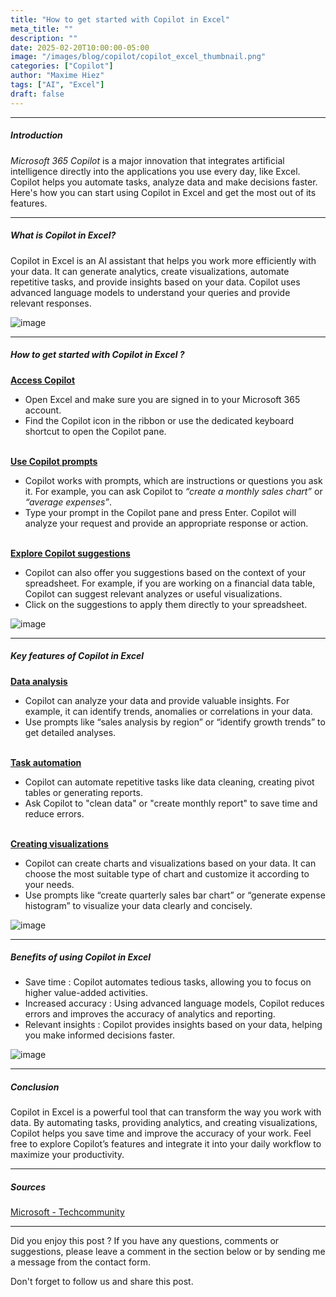 ```yaml
---
title: "How to get started with Copilot in Excel"
meta_title: ""
description: ""
date: 2025-02-20T10:00:00-05:00
image: "/images/blog/copilot/copilot_excel_thumbnail.png"
categories: ["Copilot"]
author: "Maxime Hiez"
tags: ["AI", "Excel"]
draft: false
---
```

---

##### Introduction
*Microsoft 365 Copilot* is a major innovation that integrates artificial intelligence directly into the applications you use every day, like Excel. Copilot helps you automate tasks, analyze data and make decisions faster. Here's how you can start using Copilot in Excel and get the most out of its features.

---

##### What is Copilot in Excel?
Copilot in Excel is an AI assistant that helps you work more efficiently with your data. It can generate analytics, create visualizations, automate repetitive tasks, and provide insights based on your data. Copilot uses advanced language models to understand your queries and provide relevant responses.

![image](/images/blog/copilot/copilot_excel_001.png)

---

##### How to get started with Copilot in Excel ?
**<u>Access Copilot</u>**
- Open Excel and make sure you are signed in to your Microsoft 365 account.
- Find the Copilot icon in the ribbon or use the dedicated keyboard shortcut to open the Copilot pane.
<br/><br/>

**<u>Use Copilot prompts</u>**
- Copilot works with prompts, which are instructions or questions you ask it. For example, you can ask Copilot to *“create a monthly sales chart”* or *“average expenses”*.
- Type your prompt in the Copilot pane and press Enter. Copilot will analyze your request and provide an appropriate response or action.
<br/><br/>

**<u>Explore Copilot suggestions</u>**
- Copilot can also offer you suggestions based on the context of your spreadsheet. For example, if you are working on a financial data table, Copilot can suggest relevant analyzes or useful visualizations.
- Click on the suggestions to apply them directly to your spreadsheet.

![image](/images/blog/copilot/copilot_excel_002.png)

---

##### Key features of Copilot in Excel

**<u>Data analysis</u>**
- Copilot can analyze your data and provide valuable insights. For example, it can identify trends, anomalies or correlations in your data.
- Use prompts like “sales analysis by region” or “identify growth trends” to get detailed analyses.
<br/><br/>

**<u>Task automation</u>**
- Copilot can automate repetitive tasks like data cleaning, creating pivot tables or generating reports.
- Ask Copilot to "clean data" or "create monthly report" to save time and reduce errors.
<br/><br/>

**<u>Creating visualizations</u>**
- Copilot can create charts and visualizations based on your data. It can choose the most suitable type of chart and customize it according to your needs.
- Use prompts like “create quarterly sales bar chart” or “generate expense histogram” to visualize your data clearly and concisely.

![image](/images/blog/copilot/copilot_excel_003.png)

---

##### Benefits of using Copilot in Excel
- Save time : Copilot automates tedious tasks, allowing you to focus on higher value-added activities.
- Increased accuracy : Using advanced language models, Copilot reduces errors and improves the accuracy of analytics and reporting.
- Relevant insights : Copilot provides insights based on your data, helping you make informed decisions faster.

![image](/images/blog/copilot/copilot_excel_004.png)

---

##### Conclusion
Copilot in Excel is a powerful tool that can transform the way you work with data. By automating tasks, providing analytics, and creating visualizations, Copilot helps you save time and improve the accuracy of your work. Feel free to explore Copilot’s features and integrate it into your daily workflow to maximize your productivity.

---

##### Sources
[Microsoft - Techcommunity](https://techcommunity.microsoft.com/blog/excelblog/how-to-get-started-with-copilot/4383870)

---


Did you enjoy this post ? If you have any questions, comments or suggestions, please leave a comment in the section below or by sending me a message from the contact form.

Don't forget to follow us and share this post.